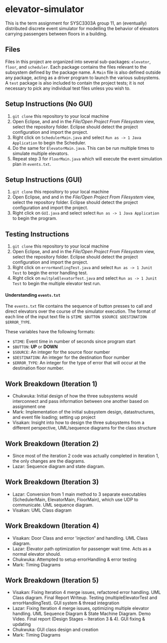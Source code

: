 

# elevator-simulator

This is the term assignment for SYSC3303A group 11, an (eventually) distributed discrete event simulator for modelling the behavior of elevators carrying passengers between floors in a building.

## Files
Files in this project are organized into several sub-packages: `elevator`, `floor`, and `scheduler`. Each package contains the files relevant to the subsystem defined by the package name.  A `Main` file is also defined outside any package, acting as a driver program to launch the various subsystems. A `test` package is also included to contain the project tests; it is not necessary to pick any individual test files unless you wish to.

## Setup Instructions (No GUI)
1. `git clone` this repository to your local machine
2. Open Eclipse, and and in the *File/Open Project From Filesystem* view, select the repository folder. Eclipse should detect the project configuration and import the project.
3. Right click on `SchedulerMain.java` and select `Run as -> 1 Java Application` to begin the Scheduler.
4. Do the same for `ElevatorMain.java`. This can be run multiple times to simulate multiple elevators.
5. Repeat step 3 for `FloorMain.java` which will execute the event simulation plan in `events.txt`.

## Setup Instructions (GUI)
1.	`git clone` this repository to your local machine
2.	Open Eclipse, and and in the *File/Open Project From Filesystem* view, select the repository folder. Eclipse should detect the project configuration and import the project.
3.	Right click on `GUI.java` and select select `Run as -> 1 Java Application` to begin the program.

## Testing Instructions
1.	`git clone` this repository to your local machine
2.	Open Eclipse, and and in the *File/Open Project From Filesystem* view, select the repository folder. Eclipse should detect the project configuration and import the project.
3.	Right click on `errorHandlingTest.java` and select `Run as -> 1 Junit Test` to begin the error handling test.
4.	Right click on `multpleElevatorTest.java` and select `Run as -> 1 Junit Test` to begin the multiple elevator test run.

#### Understanding `events.txt`
The `events.txt` file contains the sequence of button presses to call and direct elevators over the course of the simulator execution. The format of each line of the input text file is `$TIME $BUTTON $SOURCE $DESTINATION $ERROR_TYPE`.
 
 These variables have the following formats:
 - `$TIME`: Event time in number of seconds since program start
 - `$BUTTON`: **UP** or **DOWN**
 - `$SOURCE`: An integer for the source floor number
 - `$DESTINATION`: An integer for the destination floor number
 - `$ERROR_TYPE`: An integer for the type of error that will occur at the destination floor number.
 
 ## Work Breakdown (Iteration 1)
  - Chukwuka: Initial design of how the three subsystems would interconnect and pass information between one another based on assignment one
  - Mark: Implementation of the initial subsystem design, datastructures, and event file loading; setting up project
  - Visakan: Insight into how to design the three subsystems from a different perspective, UML/sequence diagrams for the class structure

 ## Work Breakdown (Iteration 2)
  - Since most of the iteration 2 code was actually completed in iteration 1, the only changes are the diagrams.
  - Lazar: Sequence diagram and state diagram.

 ## Work Breakdown (Iteration 3)
  - Lazar: Conversion from 1 main method to 3 separate executables (SchedulerMain, ElevatorMain, FloorMain), which use UDP to communicate. UML sequence diagram.
  - Visakan: UML Class diagram

 ## Work Breakdown (Iteration 4)
 -	Visakan: Door Class and error 'injection' and handling. UML Class diagram.
 - Lazar: Elevator path optimization for passenger wait time. Acts as a normal elevator should.
 - Chukwuka: Attempted to setup errorHandling & error testing
 - Mark: Timing Diagrams

 ## Work Breakdown (Iteration 5)
 - Visakan: Fixing Iteration 4 merge issues, refactored error handling. UML Class diagram. Final Report Writeup. Testing (multipleElevatorTest and errorHandlingTest). GUI system & thread integration
- Lazar: Fixing Iteration 4 merge issues, optimizing multiple elevator handling. UML Sequence Diagram & State Machine Diagram. Demo Video. Final report (Design Stages – Iteration 3 & 4). GUI fixing & updating
- Chukwuka: GUI class design and creation
- Mark: Timing Diagrams
